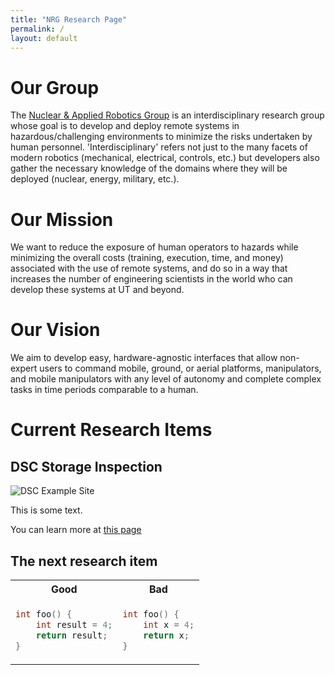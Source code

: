 ```yaml
---
title: "NRG Research Page"
permalink: /
layout: default
---
```



# Our Group

The [Nuclear & Applied Robotics Group](https://robotics.me.utexas.edu) is an interdisciplinary research group whose goal is to develop and deploy remote systems in hazardous/challenging environments to minimize the risks undertaken by human personnel. 'Interdisciplinary' refers not just to the many facets of modern robotics (mechanical, electrical, controls, etc.) but developers also gather the necessary knowledge of the domains where they will be deployed (nuclear, energy, military, etc.).

# Our Mission

We want to reduce the exposure of human operators to hazards while minimizing the overall costs (training, execution, time, and money) associated with the use of remote systems, and do so in a way that increases the number of engineering scientists in the world who can develop these systems at UT and beyond.

# Our Vision

We aim to develop easy, hardware-agnostic interfaces that allow non-expert users to command mobile, ground, or aerial platforms, manipulators, and mobile manipulators with any level of autonomy and complete complex tasks in time periods comparable to a human.

# Current Research Items

## DSC Storage Inspection

![DSC Example Site](https://images/dry_casks.jpg)

This is some text.

You can learn more at [this page](https://utnuclearrobotics.github.io/NRG-Research-Page/supportpage.html)

## The next research item

<table>
<tr>
<th> Good </th>
<th> Bad </th>
</tr>
<tr>
<td>

```c++
int foo() {
    int result = 4;
    return result;
}
```

</td>
<td>

```c++
int foo() { 
    int x = 4;
    return x;
}
```

</td>
</tr>
</table>

